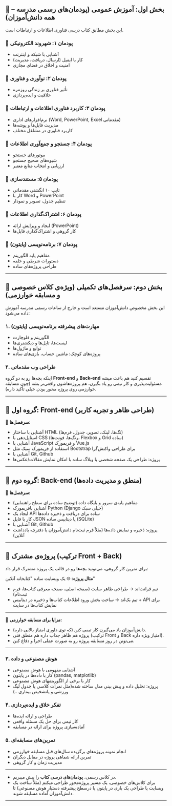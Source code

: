 


## 📘 بخش اول: آموزش عمومی (پودمان‌های رسمی مدرسه – همه دانش‌آموزان)

این بخش مطابق کتاب درسی فناوری اطلاعات و ارتباطات است.

### 🔹 پودمان ۱: شهروند الکترونیکی

* آشنایی با شبکه و اینترنت
* کار با ایمیل (ارسال، دریافت، مدیریت)
* امنیت و اخلاق در فضای مجازی

### 🔹 پودمان ۲: نوآوری و فناوری

* تأثیر فناوری بر زندگی روزمره
* خلاقیت و ایده‌پردازی

### 🔹 پودمان ۳: کاربرد فناوری اطلاعات و ارتباطات

* نرم‌افزارهای اداری (Word, PowerPoint, Excel مقدماتی)
* مدیریت فایل‌ها و پوشه‌ها
* کاربرد فناوری در مشاغل مختلف

### 🔹 پودمان ۴: جستجو و جمع‌آوری اطلاعات

* موتورهای جستجو
* شیوه‌های صحیح جستجو
* ارزیابی و انتخاب منابع معتبر

### 🔹 پودمان ۵: مستندسازی

* تایپ ۱۰ انگشتی مقدماتی
* کار با Word و PowerPoint
* تنظیم جدول، تصویر و نمودار

### 🔹 پودمان ۶: اشتراک‌گذاری اطلاعات

* ایجاد و ویرایش ارائه (PowerPoint)
* کار گروهی و اشتراک‌گذاری فایل‌ها

### 🔹 پودمان ۷: برنامه‌نویسی (پایتون)

* مفاهیم پایه الگوریتم
* دستورات شرطی و حلقه 
* طراحی پروژه‌های ساده

---

## 🚀 بخش دوم: سرفصل‌های تکمیلی (ویژه‌ی کلاس خصوصی و مسابقه خوارزمی)

این بخش مخصوص دانش‌آموزان مستعد است و خارج از ساعات رسمی مدرسه آموزش داده می‌شود:

### ۱. مهارت‌های پیشرفته برنامه‌نویسی (پایتون)

* الگوریتم و فلوچارت
* لیست‌ها، تاپل‌ها و دیکشنری‌ها
* توابع و ماژول‌ها
* پروژه‌های کوچک: ماشین حساب، بازی‌های ساده

### ۲. طراحی وب مقدماتی
اینکه بچه‌ها رو به دو گروه **Front-end** و **Back-end** تقسیم کنید هم باعث میشه مسئولیت‌پذیری و کار تیمی رو یاد بگیرن، هم پروژه‌هاشون واقعی‌تر بشه (چون مسابقه خوارزمی روی *پروژه محور بودن* خیلی تأکید داره).

---

## 🔹 گروه اول: Front-end (طراحی ظاهر و تجربه کاربر)

🔸 **سرفصل‌ها:**

* آشنایی با ساختار HTML (تگ‌ها، لینک، تصویر، جدول، فرم‌ها)
* استایل‌دهی با CSS (رنگ‌ها، فونت‌ها، Flexbox و Grid ساده)
* آشنایی با JavaScript و فریمورک Vue.js
* استفاده از فریمورک سبک مثل Bootstrap برای طراحی واکنش‌گرا
* آشنایی با Git, Github
* پروژه: طراحی یک صفحه شخصی یا وبلاگ ساده با امکان نمایش مقالات/عکس‌ها

---

## 🔹 گروه دوم: Back-end (منطق و مدیریت داده‌ها)

🔸 **سرفصل‌ها:**

* مفاهیم پایه‌ی سرور و پایگاه داده (توضیح ساده برای سطح راهنمایی)
* آشنایی بافریمورک Python (Django خیلی سبک)
* ایجاد یک API ساده برای دریافت و ذخیره داده‌ها
* کار با فایل JSON یا دیتابیس ساده (SQLite)
* آشنایی با Git, Github
* پروژه: ذخیره و نمایش داده‌ها (مثلاً فرم ثبت‌نام دانش‌آموزان یا دفترچه یادداشت آنلاین)

---

## 🔹 پروژه‌ی مشترک (ترکیب Front + Back)

برای تمرین کار گروهی، می‌تونید بچه‌ها رو در قالب یک پروژه مشترک قرار داد:

**مثال پروژه:**
🌐 یک وبسایت ساده "کتابخانه آنلاین"

* تیم فرانت‌اند → طراحی ظاهر سایت (صفحه اصلی، صفحه معرفی کتاب‌ها، فرم ثبت‌نام)
* تیم بک‌اند → ساخت بخش ورود اطلاعات کتاب‌ها و ذخیره در دیتابیس + API برای نمایش کتاب‌ها در سایت

---

📌 **مزایا برای مسابقه خوارزمی:**

* دانش‌آموزان یاد می‌گیرن کار تیمی کنن (که توی داوری امتیاز بالایی داره).
* پروژه هم ظاهر جذاب داره هم منطق فنی (ترکیب Front و Back امتیاز ویژه داره).
* می‌تونن در روز مسابقه پروژه رو به صورت عملی اجرا و دفاع کنن.

---


### ۳. هوش مصنوعی و داده

* آشنایی مفهومی با هوش مصنوعی
* کار با داده‌ها در پایتون (pandas, matplotlib)
* کار با برخی از الگوریتمهای هوش مصنوعی
* پروژه: تحلیل داده و پیش بینی مدل ساخته شده(مثل نمرات کلاسی یا جدول لیگ ورزشی و یاتشخیص بیماری ..)

### ۴. تفکر خلاق و ایده‌پردازی

* طراحی و ارائه ایده‌ها
* کار تیمی برای حل یک مسئله واقعی
* آماده‌سازی پروژه برای ارائه در مسابقه

### ۵. تمرین‌های مسابقه‌ای

* انجام نمونه پروژه‌های برگزیده سال‌های قبل مسابقه خوارزمی
* تمرین ارائه شفاهی پروژه در مقابل دیگران
* مدیریت زمان و کار گروهی

---


* در کلاس رسمی، **پودمان‌های درسی کتاب** را پیش میبریم.
* برای کلاس‌های خصوصی، یک مسیر پروژه‌محور طراحی میکنم (مثلاً ساخت یک وبسایت یا طراحی یک بازی در پایتون یا درسطح پیشرفته دستیار هوش مصنوعی) تا دانش‌آموزان آماده مسابقه شوند.

---


